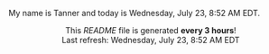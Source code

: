 My name is Tanner and today is Wednesday, July 23, 8:52 AM EDT.

<p align="center">This <i>README</i> file is generated <b>every 3 hours</b>!</br>Last refresh: Wednesday, July 23, 8:52 AM EDT<br /></p>
